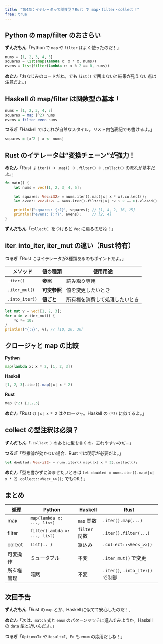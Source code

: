 ```yaml
---
title: "第4章：イテレータって関数型？Rust で map・filter・collect！"
free: true
---
```


## Python の map/filter のおさらい

**ずんだもん**「Python で `map` や `filter` はよく使ったのだ！」

```python
nums = [1, 2, 3, 4, 5]
squares = list(map(lambda x: x * x, nums))
evens = list(filter(lambda x: x % 2 == 0, nums))
```

**めたん**「おなじみのコードだね。でも `list()` で囲まないと結果が見えない点は注意だよ。」

## Haskell の map/filter は関数型の基本！


```haskell
nums = [1, 2, 3, 4, 5]
squares = map (^2) nums
evens = filter even nums
```

**つるぎ**「Haskell ではこれが自然なスタイル。リスト内包表記でも書けるよ。」

```haskell
squares = [x^2 | x <- nums]
```

## Rust のイテレータは“変換チェーン”が強力！

**めたん**「Rust は `iter()` → `.map()` → `.filter()` → `.collect()` の流れが基本だよ。」

```rust
fn main() {
    let nums = vec![1, 2, 3, 4, 5];

    let squares: Vec<i32> = nums.iter().map(|x| x * x).collect();
    let evens: Vec<i32> = nums.iter().filter(|x| *x % 2 == 0).cloned().collect();

    println!("squares: {:?}", squares); // [1, 4, 9, 16, 25]
    println!("evens: {:?}", evens);     // [2, 4]
}
```

**ずんだもん**「`collect()` をつけると `Vec` に戻るのだね！」

## iter, into_iter, iter_mut の違い（Rust 特有）

**つるぎ**「Rust にはイテレータが3種類あるのもポイントだよ。」

| メソッド           | 値の種類     | 使用用途            |
| -------------- | -------- | --------------- |
| `.iter()`      | **参照**   | 読み取り専用          |
| `.iter_mut()`  | **可変参照** | 値を変更したいとき       |
| `.into_iter()` | **値ごと**  | 所有権を消費して処理したいとき |


```rust
let mut v = vec![1, 2, 3];
for x in v.iter_mut() {
    *x *= 10;
}
println!("{:?}", v); // [10, 20, 30]
```

## クロージャと map の比較

**Python**
```python
map(lambda x: x * 2, [1, 2, 3])
```

**Haskell**
```haskell
[1, 2, 3].iter().map(|x| x * 2)
```

**Rust**
```rust
map (*2) [1,2,3]
```

**めたん**「Rust の `|x| x * 2` はクロージャ。Haskell の `(*2)` に似てるよ。」

## collect の型注釈は必須？

**ずんだもん**「`.collect()` のあとに型を書くの、忘れやすいのだ…」

**つるぎ**「型推論が効かない場合、Rust では明示が必要だよ。」

```rust
let doubled: Vec<i32> = nums.iter().map(|x| x * 2).collect();
```

**めたん**「型を書かずに済ませたいときは `let doubled = nums.iter().map(|x| x * 2).collect::<Vec<_>>();` でもOK！」

## まとめ

| 処理      | Python                        | Haskell     | Rust                          |
| ------- | ----------------------------- | ----------- | ----------------------------- |
| map     | `map(lambda x: ..., list)`    | `map` 関数    | `.iter().map(...)`            |
| filter  | `filter(lambda x: ..., list)` | `filter` 関数 | `.iter().filter(...)`         |
| collect | `list(...)`                   | 組込み         | `.collect::<Vec<_>>()`        |
| 可変操作    | ミュータブル                        | 不変          | `.iter_mut()` で変更             |
| 所有権管理   | 暗黙                            | 不変          | `.iter()`, `.into_iter()` で制御 |


## 次回予告

**ずんだもん**「Rust の `map` とか、Haskell に似てて安心したのだ！」

**めたん**「次は、`match` 式と `enum` のパターンマッチに進んでみようか。Haskell の `data` 型と近いんだよ。」

**つるぎ**「`Option<T>` や `Result<T, E>` も `enum` の応用だしね！」
